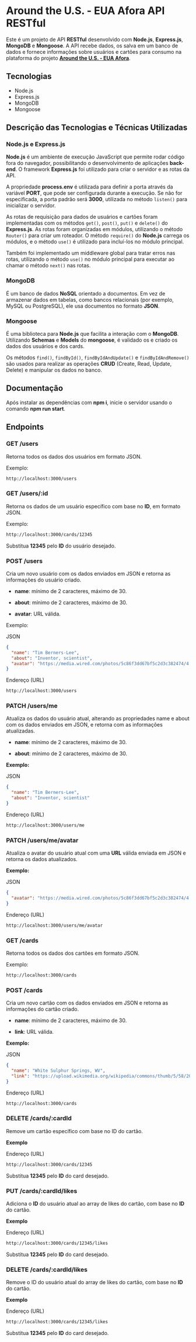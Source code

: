 # Around the U.S. - EUA Afora API RESTful

Este é um projeto de API **RESTful** desenvolvido com **Node.js**, **Express.js**, **MongoDB** e **Mongoose**. A API recebe dados, os salva em um banco de dados e fornece informações sobre usuários e cartões para consumo na plataforma do projeto **[Around the U.S. - EUA Afora](https://github.com/Vinimello90/web_project_around_react#readme)**.

## Tecnologias

- Node.js
- Express.js
- MongoDB
- Mongoose

## Descrição das Tecnologias e Técnicas Utilizadas

### Node.js e Express.js

**Node.js** é um ambiente de execução JavaScript que permite rodar código fora do navegador, possibilitando o desenvolvimento de aplicações **back-end**. O framework **Express.js** foi utilizado para criar o servidor e as rotas da API.

A propriedade **process.env** é utilizada para definir a porta através da variável **PORT**, que pode ser configurada durante a execução. Se não for especificada, a porta padrão será **3000**, utilizada no método `listen()` para inicializar o servidor.

As rotas de requisição para dados de usuários e cartões foram implementadas com os métodos `get()`, `post()`, `put()` e `delete()` do **Express.js**. As rotas foram organizadas em módulos, utilizando o método `Router()` para criar um roteador. O método `require()` do **Node.js** carrega os módulos, e o método `use()` é utilizado para incluí-los no módulo principal.

Também foi implementado um middleware global para tratar erros nas rotas, utilizando o método `use()` no módulo principal para executar ao chamar o método `next()` nas rotas.

### MongoDB

É um banco de dados **NoSQL** orientado a documentos. Em vez de armazenar dados em tabelas, como bancos relacionais (por exemplo, MySQL ou PostgreSQL), ele usa documentos no formato **JSON**.

### Mongoose

É uma biblioteca para **Node.js** que facilita a interação com o **MongoDB**. Utilizando **Schemas** e **Models** do **mongoose**, é validado os e criado os dados dos usuários e dos cards.

Os métodos `find()`, `findById()`, `findByIdAndUpdate()` e `findByIdAndRemove()` são usados para realizar as operações **CRUD** (Create, Read, Update, Delete) e manipular os dados no banco.

## Documentação

Após instalar as dependências com **npm i**, inicie o servidor usando o comando **npm run start**.

## Endpoints

### GET /users

Retorna todos os dados dos usuários em formato JSON.

Exemplo:

```bash
http://localhost:3000/users
```

### GET /users/:id

Retorna os dados de um usuário específico com base no **ID**, em formato JSON.

Exemplo:

```bash
http://localhost:3000/cards/12345
```

Substitua **12345** pelo **ID** do usuário desejado.

### POST /users

Cria um novo usuário com os dados enviados em JSON e retorna as informações do usuário criado.

- **name**: mínimo de 2 caracteres, máximo de 30.

- **about**: mínimo de 2 caracteres, máximo de 30.

- **avatar**: URL válida.

Exemplo:

JSON

```json
{
  "name": "Tim Berners-Lee",
  "about": "Inventor, scientist",
  "avatar": "https://media.wired.com/photos/5c86f3dd67bf5c2d3c382474/4:3/w_2400,h_1800,c_limit/TBL-RTX6HE9J-(1).jpg"
}
```

Endereço (URL)

```bash
http://localhost:3000/users
```

### PATCH /users/me

Atualiza os dados do usuário atual, alterando as propriedades name e about com os dados enviados em JSON, e retorna com as informações atualizadas.

- **name**: mínimo de 2 caracteres, máximo de 30.

- **about**: mínimo de 2 caracteres, máximo de 30.

**Exemplo:**

JSON

```json
{
  "name": "Tim Berners-Lee",
  "about": "Inventor, scientist"
}
```

Endereço (URL)

```bash
http://localhost:3000/users/me
```

### PATCH /users/me/avatar

Atualiza o avatar do usuário atual com uma **URL** válida enviada em JSON e retorna os dados atualizados.

**Exemplo:**

JSON

```json
{
  "avatar": "https://media.wired.com/photos/5c86f3dd67bf5c2d3c382474/4:3/w_2400,h_1800,c_limit/TBL-RTX6HE9J-(1).jpg"
}
```

Endereço (URL)

```bash
http://localhost:3000/users/me/avatar
```

### GET /cards

Retorna todos os dados dos cartões em formato JSON.

Exemplo:

```bash
http://localhost:3000/cards
```

### POST /cards

Cria um novo cartão com os dados enviados em JSON e retorna as informações do cartão criado.

- **name**: mínimo de 2 caracteres, máximo de 30.

- **link**: URL válida.

**Exemplo:**

JSON

```json
{
  "name": "White Sulphur Springs, WV",
  "link": "https://upload.wikimedia.org/wikipedia/commons/thumb/5/58/2008-0831-TheGreenbrier-North.jpg/1024px-2008-0831-TheGreenbrier-North.jpg"
}
```

Endereço (URL)

```bash
http://localhost:3000/cards
```

### DELETE /cards/:cardId

Remove um cartão específico com base no ID do cartão.

**Exemplo**

Endereço (URL)

```bash
http://localhost:3000/cards/12345
```

Substitua **12345** pelo **ID** do card desejado.

### PUT /cards/:cardId/likes

Adiciona o **ID** do usuário atual ao array de likes do cartão, com base no **ID** do cartão.

**Exemplo**

Endereço (URL)

```bash
http://localhost:3000/cards/12345/likes
```

Substitua **12345** pelo **ID** do card desejado.

### DELETE /cards/:cardId/likes

Remove o ID do usuário atual do array de likes do cartão, com base no **ID** do cartão.

**Exemplo**

Endereço (URL)

```bash
http://localhost:3000/cards/12345/likes
```

Substitua **12345** pelo **ID** do card desejado.
